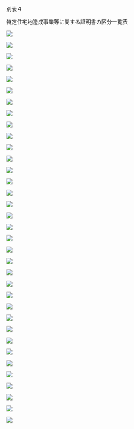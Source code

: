 別表４

特定住宅地造成事業等に関する証明書の区分一覧表

![](https://www.nta.go.jp/tmp/64d947aa-497a-42c5-81ca-aca2988d91f6/images/76da45a895a2c62fd350f24e821c11c6d3d1b8c6a0e95fe1b5379281564c51a1.jpg)

![](https://www.nta.go.jp/tmp/64d947aa-497a-42c5-81ca-aca2988d91f6/images/dac1c46af2e3452105558e8a9ac53dfeeec8a6f2668b1e30ce3c02113b7d958d.jpg)

![](https://www.nta.go.jp/tmp/64d947aa-497a-42c5-81ca-aca2988d91f6/images/f008512667b48deb8ee1be0ee437e6b6be25de658145d0a4063b03ff16d90193.jpg)

![](https://www.nta.go.jp/tmp/64d947aa-497a-42c5-81ca-aca2988d91f6/images/cbcc540c4f440b19e838da48bc11bfa6bde2a5142ec40fa9847dc6a48113807c.jpg)

![](https://www.nta.go.jp/tmp/64d947aa-497a-42c5-81ca-aca2988d91f6/images/9025e18c7fa495957d8132df923eeaef9f725185a64788a4c7ea917977a82ca3.jpg)

![](https://www.nta.go.jp/tmp/64d947aa-497a-42c5-81ca-aca2988d91f6/images/a1e4e80f4523dc5ad3365393a8274e134b2aadbb4655ce9ecc17f3e35b23d0ef.jpg)

![](https://www.nta.go.jp/tmp/64d947aa-497a-42c5-81ca-aca2988d91f6/images/db9dff673fe86310463584c7937885306da39de774eb709e717110721ab1036f.jpg)

![](https://www.nta.go.jp/tmp/64d947aa-497a-42c5-81ca-aca2988d91f6/images/3243a275e2ced36d4b4af6450f4666e763264895680ca0c28ac92a5e44ecb126.jpg)

![](https://www.nta.go.jp/tmp/64d947aa-497a-42c5-81ca-aca2988d91f6/images/fc5b625204096b2621ba1c58cc776fdf43facb0aed876e0b2f5a269b9b226a9a.jpg)

![](https://www.nta.go.jp/tmp/64d947aa-497a-42c5-81ca-aca2988d91f6/images/52a7b02269f673bf61480714092bbaef756b4598ec3c62d0c62cd2a49db8c9e6.jpg)

![](https://www.nta.go.jp/tmp/64d947aa-497a-42c5-81ca-aca2988d91f6/images/a6a3173d534122d50c40724e4b9238fbf8e838d7f506a9b66b0cff10db69f744.jpg)

![](https://www.nta.go.jp/tmp/64d947aa-497a-42c5-81ca-aca2988d91f6/images/6468c41b5b42e1f8a355fb7116c6438f8fe20d77e9f858f4846d417f42beb3a7.jpg)

![](https://www.nta.go.jp/tmp/64d947aa-497a-42c5-81ca-aca2988d91f6/images/19996242f1f3334e880f7a6423cbc1e79b7bc956a354399f5d67424924d66b66.jpg)

![](https://www.nta.go.jp/tmp/64d947aa-497a-42c5-81ca-aca2988d91f6/images/d114ac63ade43fce2a55fdd437aafeeffb929fc258e09b9cb45d5e20555fa7de.jpg)

![](https://www.nta.go.jp/tmp/64d947aa-497a-42c5-81ca-aca2988d91f6/images/d1264a8d4a1fe15456c44d0862d4811730afd8ab51996bfa1ab484602dbfdc6a.jpg)

![](https://www.nta.go.jp/tmp/64d947aa-497a-42c5-81ca-aca2988d91f6/images/b86872b1043df143b3665a73b13a8ab068de30a10a3c0b50b33881876d379f8a.jpg)

![](https://www.nta.go.jp/tmp/64d947aa-497a-42c5-81ca-aca2988d91f6/images/d3b66d38319589b7e06752a5745080369e6fe95b89d8095a6918f9a71fec181f.jpg)

![](https://www.nta.go.jp/tmp/64d947aa-497a-42c5-81ca-aca2988d91f6/images/919f2c6114391548a395724aa5c513e91e8e4b3c8b068689a83ef01d06f52d32.jpg)

![](https://www.nta.go.jp/tmp/64d947aa-497a-42c5-81ca-aca2988d91f6/images/63bb18e8c6023e82fd60c3c675ea4d35438e8634c5d03bc8728979ab05a21897.jpg)

![](https://www.nta.go.jp/tmp/64d947aa-497a-42c5-81ca-aca2988d91f6/images/218e356539f2d9bc9ae344bb809fb59859c1efefd1aad9b92b04d327615e36cf.jpg)

![](https://www.nta.go.jp/tmp/64d947aa-497a-42c5-81ca-aca2988d91f6/images/ccdabfb7a3a193c0a4d1d20fa54eed21d5700fd800cc58932e3e7832d937c8cf.jpg)

![](https://www.nta.go.jp/tmp/64d947aa-497a-42c5-81ca-aca2988d91f6/images/3e963b741f957b52bfc757500c9549ea471cd9863c87047e27afce7c5efa498f.jpg)

![](https://www.nta.go.jp/tmp/64d947aa-497a-42c5-81ca-aca2988d91f6/images/8c3e8ae6e5e30e9c55f50d9e290be7d3d13b19d7ea0b4d2ee8a0d1d0d63f8f48.jpg)

![](https://www.nta.go.jp/tmp/64d947aa-497a-42c5-81ca-aca2988d91f6/images/0c76ad5e1c08517d51217a9f6b1adee0b4dc07a3e2e23b6f7f1689fde8c92a84.jpg)

![](https://www.nta.go.jp/tmp/64d947aa-497a-42c5-81ca-aca2988d91f6/images/66d6652e7d86fcb46e2c55b3d21d4d6f9e0f78acae9ea4a9e3591b1f730156c5.jpg)

![](https://www.nta.go.jp/tmp/64d947aa-497a-42c5-81ca-aca2988d91f6/images/81bd1aee98534464c354df253cf7532926e035b093e76ee587c785f24eb03e73.jpg)

![](https://www.nta.go.jp/tmp/64d947aa-497a-42c5-81ca-aca2988d91f6/images/5505ab4ae405bd74995aa46c24e70c5f565475dee2fd26967ea98de66f192f76.jpg)

![](https://www.nta.go.jp/tmp/64d947aa-497a-42c5-81ca-aca2988d91f6/images/fc6b54c19c7f647e1ddcb21557d750a2f2d5f3cea9d2200c0cc5c19fe1d85876.jpg)

![](https://www.nta.go.jp/tmp/64d947aa-497a-42c5-81ca-aca2988d91f6/images/4f862aeaf5aaf0fd421e0392ab3eafc3d885cbfa0271abcd5ad996f733f7c9bb.jpg)

![](https://www.nta.go.jp/tmp/64d947aa-497a-42c5-81ca-aca2988d91f6/images/e0188d5148d126db9a14f7b3ffa85113ea890569639b1f4fc6cd486b4df57a57.jpg)

![](https://www.nta.go.jp/tmp/64d947aa-497a-42c5-81ca-aca2988d91f6/images/241aeb586c3fc602d5f412f85b178c614709703158d6855107f912124dcdec43.jpg)

![](https://www.nta.go.jp/tmp/64d947aa-497a-42c5-81ca-aca2988d91f6/images/e535cafd24788dd3e49310a09c1a5aff3fa8dfda8f43eaf15e513d111a745d03.jpg)

![](https://www.nta.go.jp/tmp/64d947aa-497a-42c5-81ca-aca2988d91f6/images/a074f30701c6ce5e808a6d7ce4e778c04ac81995575ea83f1985b8ee089d2dfd.jpg)

![](https://www.nta.go.jp/tmp/64d947aa-497a-42c5-81ca-aca2988d91f6/images/b3fef9b98569f530ccff7e2d60765e343760f90945d1c5d4358866bf66206846.jpg)

![](https://www.nta.go.jp/tmp/64d947aa-497a-42c5-81ca-aca2988d91f6/images/8876789322501f33b75247b40b697954474e2459b01bf8e1c2efa3a3d1b40581.jpg)